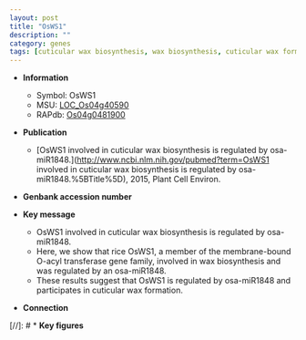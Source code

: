 ```yaml
---
layout: post
title: "OsWS1"
description: ""
category: genes
tags: [cuticular wax biosynthesis, wax biosynthesis, cuticular wax formation]
---
```


* **Information**  
    + Symbol: OsWS1  
    + MSU: [LOC_Os04g40590](http://rice.plantbiology.msu.edu/cgi-bin/ORF_infopage.cgi?orf=LOC_Os04g40590)  
    + RAPdb: [Os04g0481900](http://rapdb.dna.affrc.go.jp/viewer/gbrowse_details/irgsp1?name=Os04g0481900)  

* **Publication**  
    + [OsWS1 involved in cuticular wax biosynthesis is regulated by osa-miR1848.](http://www.ncbi.nlm.nih.gov/pubmed?term=OsWS1 involved in cuticular wax biosynthesis is regulated by osa-miR1848.%5BTitle%5D), 2015, Plant Cell Environ.

* **Genbank accession number**  

* **Key message**  
    + OsWS1 involved in cuticular wax biosynthesis is regulated by osa-miR1848.
    + Here, we show that rice OsWS1, a member of the membrane-bound O-acyl transferase gene family, involved in wax biosynthesis and was regulated by an osa-miR1848.
    + These results suggest that OsWS1 is regulated by osa-miR1848 and participates in cuticular wax formation.

* **Connection**  

[//]: # * **Key figures**  


